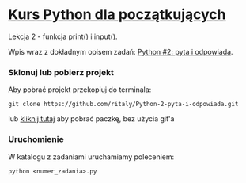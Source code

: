 # [Kurs Python dla początkujących](https://www.flynerd.pl/tag/python-kurs)

Lekcja 2 - funkcja print() i input().

Wpis wraz z dokładnym opisem zadań: [Python #2: pyta i odpowiada](https://www.flynerd.pl/2017/01/python-2-pyta-i-odpowiada.html).


### Sklonuj lub pobierz projekt

Aby pobrać projekt przekopiuj do terminala:

```
git clone https://github.com/ritaly/Python-2-pyta-i-odpowiada.git
```

lub [kliknij tutaj](https://github.com/ritaly/Python-2-pyta-i-odpowiada/archive/master.zip) aby pobrać paczkę, bez użycia git'a


### Uruchomienie

W katalogu z zadaniami uruchamiamy poleceniem:
```
python <numer_zadania>.py
```